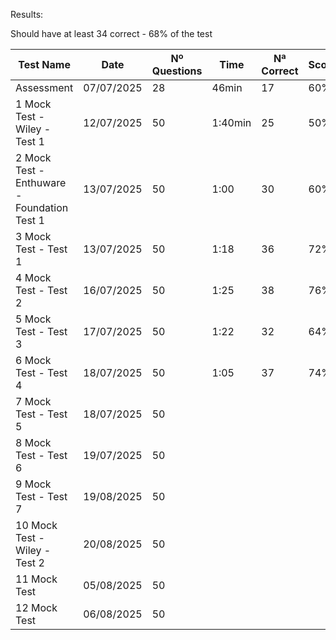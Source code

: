 Results:

Should have at least 34 correct - 68% of the test

| Test Name                                   | Date       | Nº Questions | Time    | Nª Correct | Score | Passed |
|---------------------------------------------|------------|--------------|---------|------------|-------|--------|
| Assessment                                  | 07/07/2025 | 28           | 46min   | 17         | 60%   | NO     |
| 1 Mock Test - Wiley - Test 1                | 12/07/2025 | 50           | 1:40min | 25         | 50%   | NO     |
| 2 Mock Test - Enthuware - Foundation Test 1 | 13/07/2025 | 50           | 1:00    | 30         | 60%   | NO     |
| 3 Mock Test - Test 1                        | 13/07/2025 | 50           | 1:18    | 36         | 72%   | YES    |
| 4 Mock Test - Test 2                        | 16/07/2025 | 50           | 1:25    | 38         | 76%   | YES    |
| 5 Mock Test - Test 3                        | 17/07/2025 | 50           | 1:22    | 32         | 64%   | NO     |
| 6 Mock Test - Test 4                        | 18/07/2025 | 50           | 1:05    | 37         | 74%   | YES    |
| 7 Mock Test - Test 5                        | 18/07/2025 | 50           |         |            |       |        |
| 8 Mock Test - Test 6                        | 19/07/2025 | 50           |         |            |       |        |
| 9 Mock Test - Test 7                        | 19/08/2025 | 50           |         |            |       |        |
| 10 Mock Test - Wiley - Test 2               | 20/08/2025 | 50           |         |            |       |        |
| 11 Mock Test                                | 05/08/2025 | 50           |         |            |       |        |
| 12 Mock Test                                | 06/08/2025 | 50           |         |            |       |        |
